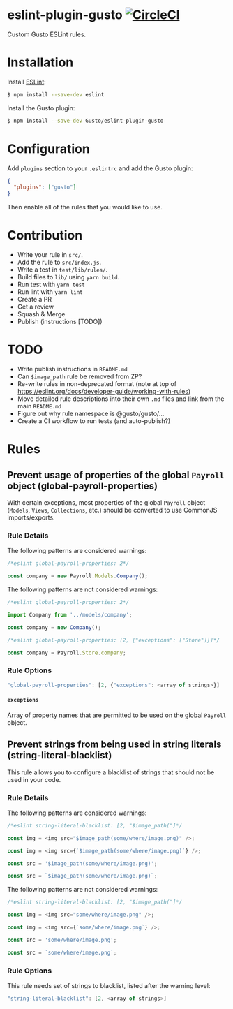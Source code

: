 # eslint-plugin-gusto [![CircleCI](https://circleci.com/gh/Gusto/eslint-plugin-gusto.svg?style=shield)](https://circleci.com/gh/Gusto/eslint-plugin-gusto)

Custom Gusto ESLint rules.

# Installation

Install [ESLint](https://www.github.com/eslint/eslint):

```sh
$ npm install --save-dev eslint
```

Install the Gusto plugin:

```sh
$ npm install --save-dev Gusto/eslint-plugin-gusto
```

# Configuration

Add `plugins` section to your `.eslintrc` and add the Gusto plugin:

```json
{
  "plugins": ["gusto"]
}
```

Then enable all of the rules that you would like to use.

# Contribution

- Write your rule in `src/`.
- Add the rule to `src/index.js`.
- Write a test in `test/lib/rules/`.
- Build files to `lib/` using `yarn build`.
- Run test with `yarn test`
- Run lint with `yarn lint`
- Create a PR
- Get a review
- Squash & Merge
- Publish (instructions \[TODO\])

# TODO

- Write publish instructions in `README.md`
- Can `$image_path` rule be removed from ZP?
- Re-write rules in non-deprecated format (note at top of https://eslint.org/docs/developer-guide/working-with-rules)
- Move detailed rule descriptions into their own `.md` files and link from the main `README.md`
- Figure out why rule namespace is @gusto/gusto/...
- Create a CI workflow to run tests (and auto-publish?)

# Rules

## Prevent usage of properties of the global `Payroll` object (global-payroll-properties)

With certain exceptions, most properties of the global `Payroll` object (`Models`, `Views`,
`Collections`, etc.) should be converted to use CommonJS imports/exports.

### Rule Details

The following patterns are considered warnings:

```js
/*eslint global-payroll-properties: 2*/

const company = new Payroll.Models.Company();
```

The following patterns are not considered warnings:

```js
/*eslint global-payroll-properties: 2*/

import Company from '../models/company';

const company = new Company();
```

```js
/*eslint global-payroll-properties: [2, {"exceptions": ["Store"]}]*/

const company = Payroll.Store.company;
```

### Rule Options

```js
"global-payroll-properties": [2, {"exceptions": <array of strings>}]
```

#### `exceptions`

Array of property names that are permitted to be used on the global `Payroll` object.

## Prevent strings from being used in string literals (string-literal-blacklist)

This rule allows you to configure a blacklist of strings that should not be used in your code.

### Rule Details

The following patterns are considered warnings:

```js
/*eslint string-literal-blacklist: [2, "$image_path("]*/

const img = <img src="$image_path(some/where/image.png)" />;

const img = <img src={`$image_path(some/where/image.png)`} />;

const src = '$image_path(some/where/image.png)';

const src = `$image_path(some/where/image.png)`;
```

The following patterns are not considered warnings:

```js
/*eslint string-literal-blacklist: [2, "$image_path("]*/

const img = <img src="some/where/image.png" />;

const img = <img src={`some/where/image.png`} />;

const src = 'some/where/image.png';

const src = `some/where/image.png`;
```

### Rule Options

This rule needs set of strings to blacklist, listed after the warning level:

```js
"string-literal-blacklist": [2, <array of strings>]
```
